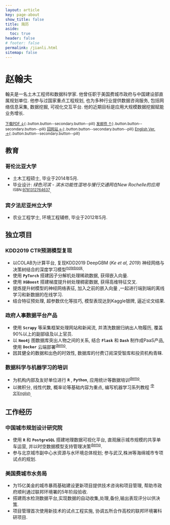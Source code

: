```yaml
---
layout: article
key: page-about
show_title: false
title: 简历
aside:
  toc: true
header: false
# footer: false
permalink: /jianli.html
sitemap: false
---
```

# 赵翰夫

翰夫是一名土木工程师和数据科学家. 他曾任职于美国费城市政府与中国建设部直属规划单位. 他参与过国家重点工程规划, 也为多种行业提供数据咨询服务, 包括网络信息采集, 数据挖掘, 可视化交互平台. 他的近期目标是应用大规模数据挖掘赋能业务增长.

<sup>[下载PDF ↓](/assets/jianli.pdf){:.button.button--secondary.button--pill} [发邮件 ↑](mailto:zhhfu29@gmail.com){:.button.button--secondary.button--pill} [回网站 ←](/){:.button.button--secondary.button--pill} [English Ver. →](/resume.html){:.button.button--secondary.button--pill}</sup>

## 教育

### 哥伦比亚大学
- 土木工程硕士, 毕业于2014年5月.
- 毕业设计: _绿色河滨 - 滨水功能性湿地与慢行交通网在New Rochelle的应用_ <sup>ISBN:[9781312764637](http://www.lulu.com/us/en/shop/urban-design-lab/alternative-futures-for-new-rochelle/ebook/product-21958564.html)</sup>.

### 宾夕法尼亚州立大学
- 农业工程学士, 环境工程辅修, 毕业于2012年5月.

## 独立项目

### KDD2019 CTR预测模型复现
- 以COLAB为计算平台, 复现KDD2019 DeepGBM (_Ke et al, 2019_) 神经网络与决策树结合的深度学习模型<sup>[notebook](https://colab.research.google.com/drive/1CDmORVtj6mDm-pXy-Nhe5EkK2Vx-WPYk)</sup>.
- 使用 __`PyTorch`__ 搭建因子分解机处理稀疏数据, 获得嵌入向量.
- 使用 __`XGBoost`__ 搭建梯度提升树处理稠密数据, 获得高维特征交叉.
- 提炼提升树模型的神经网络表征, 加入之前的嵌入向量 ,一起进行端到端的离线学习和新数据的在线学习.
- 结合特征预处理, 超参数优化等技巧, 模型表现达到Kaggle银牌, 逼近论文结果.

### 政府人事数据平台产品
- 使用 __`Scrapy`__ 等采集框架处理网站和新闻流, 并清洗数据归纳出人物履历, 覆盖90%以上的副部级及以上官员.
- 以 __`Neo4j`__ 图数据库突出人物之间的关系, 结合 __`Flask`__ 和 __`Dash`__ 制作成PaaS产品, 使用 __`Docker`__ 云端部署<sup>[demo](/)</sup>.
- 因其健全的数据和出色的时效性, 数据库的付费订阅深受智库和投资机构青睐.


### 数据科学与机器学习的培训
- 为机构内部及友好单位进行 __`R`__ , __`Python`__, 应用统计等数据培训<sup>[demo](/data/R-Introduction)</sup>.
- 以微积分, 线性代数, 概率论等基础内容为重点, 编写机器学习系列教程 <sup>[中文](https://zh.vintageml.com)|[English](https://en.vintageml.com)</sup>.

## 工作经历

### 中国城市规划设计研究院
- 使用 __`R`__ 和 __`PostgreSQL`__ 搭建地理数据可视化平台, 直观展示城市规模的共享单车运营, 并以时空数据模型支持管理决策<sup>[demo](/)</sup>.
- 参与北京城市副中心水资源与水环境总体规划; 参与武汉,株洲等海绵城市专项试点的规划.

### 美国费城市水务局
- 为15亿美金的城市暴雨基础建设更新项目提供技术咨询和项目管理, 帮助市政府顺利通过联邦环境署的5年阶段验收.
- 搭建雨水检测数据平台,实现数据的自动收集,处理,备份,输出表现评分以供决策.
- 项目管理首次使用新技术的试点工程实施, 协调五所合作高校的联邦环境署科研项目.
